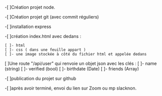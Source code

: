-[ ]Création projet node.

-[ ]Création projet git (avec commit réguliers)

-[ ]installation express

-[ ]création index.html avec dedans :

    [ ]- html
    [ ]- css ( dans une feuille appart )
    [ ]- une image stockée à côté du fichier html et appelée dedans
[ ]Une route "/api/user" qui renvoie un objet json avec les clés :
    [ ]- name (string)
    [ ]- verified (bool)
    [ ]- birthdate (Date)
    [ ]- friends (Array)

-[ ]publication du projet sur github

-[ ]après avoir terminé, envoi du lien sur Zoom ou mp slacknon.
